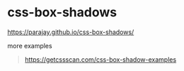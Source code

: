 # css-box-shadows

https://parajay.github.io/css-box-shadows/

more examples
> https://getcssscan.com/css-box-shadow-examples
